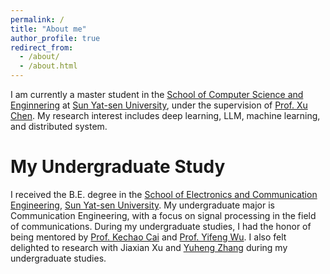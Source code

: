 ```yaml
---
permalink: /
title: "About me"
author_profile: true
redirect_from: 
  - /about/
  - /about.html
---
```


I am currently a master student in the [School of Computer Science and Enginnering](https://cse.sysu.edu.cn/) at [Sun Yat-sen University](https://www.sysu.edu.cn/), under the supervision of [Prof. Xu Chen](https://cse.sysu.edu.cn/node/2497). My research interest includes deep learning, LLM, machine learning, and distributed system.

My Undergraduate Study
======
I received the B.E. degree in the [School of Electronics and Communication Engineering](https://sece.sysu.edu.cn/), [Sun Yat-sen University](https://www.sysu.edu.cn/). My undergraduate major is Communication Engineering, with a focus on signal processing in the field of communications. During my undergraduate studies, I had the honor of being mentored by [Prof. Kechao Cai](https://sece.sysu.edu.cn/szll/js/rztx/1389939.htm) and [Prof. Yifeng Wu](https://sece.sysu.edu.cn/szll/js/zngz/1384617.htm). I also felt delighted to research with Jiaxian Xu and [Yuheng Zhang](https://scholar.google.com/citations?user=w3jxo7wAAAAJ&hl=zh-CN) during my undergraduate studies.
